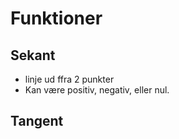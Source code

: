 # Funktioner

## Sekant
* linje ud ffra 2 punkter
* Kan være positiv, negativ, eller nul.

## Tangent
